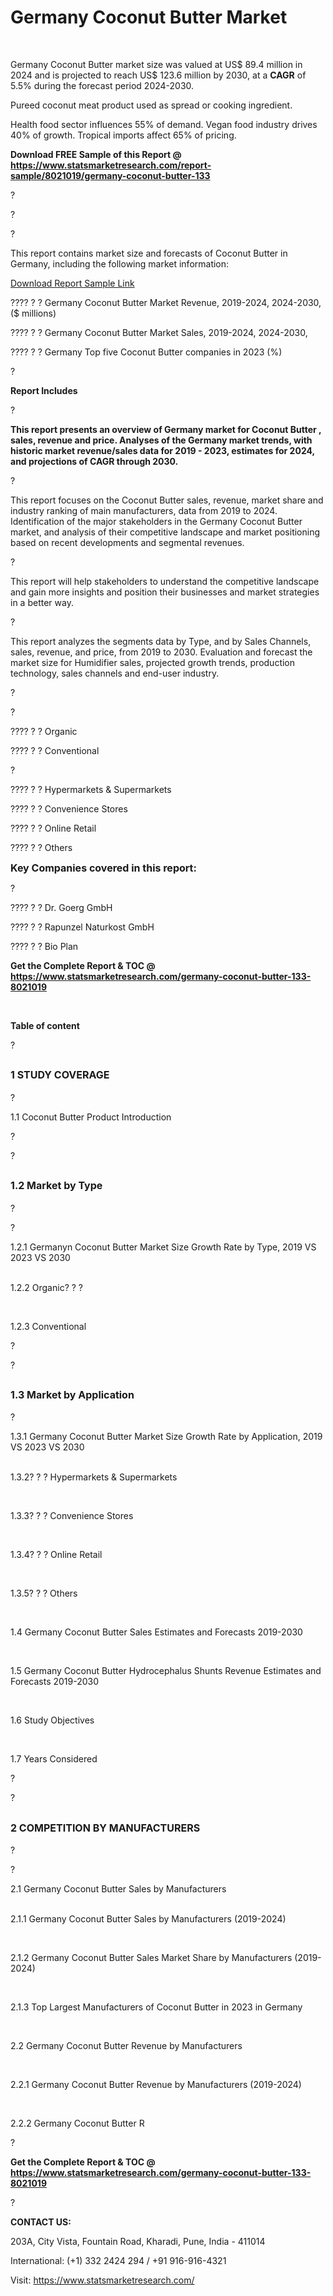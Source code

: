 <h1>Germany Coconut Butter Market</h1><br/><p>Germany Coconut Butter market size was valued at US$ 89.4 million in 2024 and is projected to reach US$ 123.6 million by 2030, at a <strong>CAGR</strong> of 5.5% during the forecast period 2024-2030.</p>
 
 
 
 <p>Pureed coconut meat product used as spread or cooking ingredient.</p>
 
 
 
 <p>Health food sector influences 55% of demand. Vegan food industry drives 40% of growth. Tropical imports affect 65% of pricing.</p>
 
 
 
 <div><b>Download FREE Sample of this Report @ <a href="https://www.statsmarketresearch.com/download-free-sample/8021019/germany-coconut-butter-133">https://www.statsmarketresearch.com/report-sample/8021019/germany-coconut-butter-133</a></b></div>
 
 
 
 <p>? </p>
 
 
 
 <p>? </p>
 
 
 
 <p>? </p>
 
 
 
 <p>This report contains market size and forecasts of Coconut Butter in Germany, including the following market information:</p>
 
 
 
 <p><a href="https://www.statsmarketresearch.com/download-free-sample/8021019/germany-coconut-butter-133">Download Report Sample Link</a></p>
 
 
 
 <p>???? ? ? Germany Coconut Butter Market Revenue, 2019-2024, 2024-2030, ($ millions)</p>
 
 
 
 <p>???? ? ? Germany Coconut Butter Market Sales, 2019-2024, 2024-2030,</p>
 
 
 
 <p>???? ? ? Germany Top five Coconut Butter companies in 2023 (%)</p>
 
 
 
 <p>? </p>
 
 
 
 <p><strong>Report Includes</strong></p>
 
 
 
 <p>? </p>
 
 
 
 <p><strong>This report presents an overview of Germany market for Coconut Butter , sales, revenue and price. Analyses of the Germany market trends, with historic market revenue/sales data for 2019 - 2023, estimates for 2024, and projections of <strong>CAGR</strong> through 2030.</strong></p>
 
 
 
 <p>? </p>
 
 
 
 <p>This report focuses on the Coconut Butter sales, revenue, market share and industry ranking of main manufacturers, data from 2019 to 2024. Identification of the major stakeholders in the Germany Coconut Butter market, and analysis of their competitive landscape and market positioning based on recent developments and segmental revenues.</p>
 
 
 
 <p>? </p>
 
 
 
 <p>This report will help stakeholders to understand the competitive landscape and gain more insights and position their businesses and market strategies in a better way.</p>
 
 
 
 <p>? </p>
 
 
 
 <p>This report analyzes the segments data by Type, and by Sales Channels, sales, revenue, and price, from 2019 to 2030. Evaluation and forecast the market size for Humidifier sales, projected growth trends, production technology, sales channels and end-user industry.</p>
 
 
 
 <p>? </p>
 
 
 
 <p>? </p>
 
 
 
 <p>???? ? ? Organic</p>
 
 
 
 <p>???? ? ? Conventional</p>
 
 
 
 <p>? </p>
 
 
 
 <p>???? ? ? Hypermarkets & Supermarkets</p>
 
 
 
 <p>???? ? ? Convenience Stores</p>
 
 
 
 <p>???? ? ? Online Retail</p>
 
 
 
 <p>???? ? ? Others</p>
 
 
 
 <p><span style="font-size:16px"><strong>Key Companies covered in this report:</strong></span></p>
 
 
 
 <p>? </p>
 
 
 
 <p>???? ? ? Dr. Goerg GmbH</p>
 
 
 
 <p>???? ? ? Rapunzel Naturkost GmbH</p>
 
 
 
 <p>???? ? ? Bio Plan</p>
 
 
 
 <div><b>Get the Complete Report & TOC @ <a href="https://www.statsmarketresearch.com/germany-coconut-butter-133-8021019">https://www.statsmarketresearch.com/germany-coconut-butter-133-8021019</a></b></div>
 
 
 
 <p><br />
 
 <b>Table of content</b></p>
 
 
 
 <p>? </p>
 
 
 
 <h2><span style="font-size:16px"><strong>1 STUDY COVERAGE</strong></span></h2>
 
 
 
 <p>? </p>
 
 
 
 <p>1.1 Coconut Butter Product Introduction</p>
 
 
 
 <p>? </p>
 
 
 
 <p>? </p>
 
 
 
 <h2><span style="font-size:16px"><strong>1.2 Market by Type</strong></span></h2>
 
 
 
 <p>? </p>
 
 
 
 <p>? </p>
 
 
 
 <p>1.2.1 Germanyn Coconut Butter Market Size Growth Rate by Type, 2019 VS 2023 VS 2030<br />
 
 <br />
 
 1.2.2 Organic? ? ? <br />
 
 <br />
 
 1.2.3 Conventional<br />
 
 ? </p>
 
 
 
 <p>? </p>
 
 
 
 <h2><span style="font-size:16px"><strong>1.3 Market by Application</strong></span></h2>
 
 
 
 <p>? </p>
 
 
 
 <p>1.3.1 Germany Coconut Butter Market Size Growth Rate by Application, 2019 VS 2023 VS 2030<br />
 
 <br />
 
 1.3.2? ? ? Hypermarkets & Supermarkets<br />
 
 <br />
 
 1.3.3? ? ? Convenience Stores<br />
 
 <br />
 
 1.3.4? ? ? Online Retail<br />
 
 <br />
 
 1.3.5? ? ? Others<br />
 
 <br />
 
 1.4 Germany Coconut Butter Sales Estimates and Forecasts 2019-2030<br />
 
 <br />
 
 1.5 Germany Coconut Butter Hydrocephalus Shunts Revenue Estimates and Forecasts 2019-2030<br />
 
 <br />
 
 1.6 Study Objectives<br />
 
 <br />
 
 1.7 Years Considered</p>
 
 
 
 <p>? </p>
 
 
 
 <p>? </p>
 
 
 
 <h2><span style="font-size:16px"><strong>2 COMPETITION BY MANUFACTURERS</strong></span></h2>
 
 
 
 <p>? </p>
 
 
 
 <p>? </p>
 
 
 
 <p>2.1 Germany Coconut Butter Sales by Manufacturers<br />
 
 <br />
 
 2.1.1 Germany Coconut Butter Sales by Manufacturers (2019-2024)<br />
 
 <br />
 
 2.1.2 Germany Coconut Butter Sales Market Share by Manufacturers (2019-2024)<br />
 
 <br />
 
 2.1.3 Top Largest Manufacturers of Coconut Butter in 2023 in Germany<br />
 
 <br />
 
 2.2 Germany Coconut Butter Revenue by Manufacturers<br />
 
 <br />
 
 2.2.1 Germany Coconut Butter Revenue by Manufacturers (2019-2024)<br />
 
 <br />
 
 2.2.2 Germany Coconut Butter R</p>
 
 
 
 <p>? </p>
 
 
 
 <div><b>Get the Complete Report & TOC @ <a href="https://www.statsmarketresearch.com/germany-coconut-butter-133-8021019">https://www.statsmarketresearch.com/germany-coconut-butter-133-8021019</a></b></div>
 
 
 
 <p>? </p>
 
 
 
 <p><b>CONTACT US:</b><br />
 
 203A, City Vista, Fountain Road, Kharadi, Pune, India - 411014<br />
 
 International: (+1) 332 2424 294 / +91 916-916-4321<br />
 
 Visit: <a href="https://www.statsmarketresearch.com/">https://www.statsmarketresearch.com/</a></p>